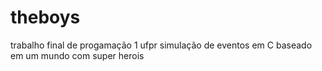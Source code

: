 # theboys
trabalho final de progamação 1 ufpr
simulação de eventos em C baseado em um mundo com super herois
